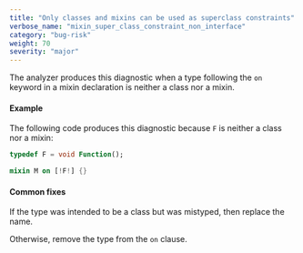 ```yaml
---
title: "Only classes and mixins can be used as superclass constraints"
verbose_name: "mixin_super_class_constraint_non_interface"
category: "bug-risk"
weight: 70
severity: "major"
---
```

The analyzer produces this diagnostic when a type following the `on`
keyword in a mixin declaration is neither a class nor a mixin.

#### Example

The following code produces this diagnostic because `F` is neither a class
nor a mixin:

```dart
typedef F = void Function();

mixin M on [!F!] {}
```

#### Common fixes

If the type was intended to be a class but was mistyped, then replace the
name.

Otherwise, remove the type from the `on` clause.
